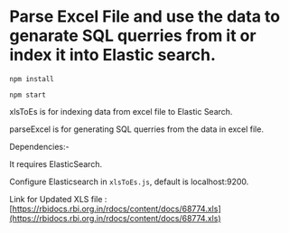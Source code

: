 # Parse Excel File and use the data to genarate SQL querries from it or index it into Elastic search.

``npm install``

``npm start``

xlsToEs is for indexing data from excel file to Elastic Search.

parseExcel is for generating SQL querries from the data in excel file.


Dependencies:-

It requires ElasticSearch.

Configure Elasticsearch in `xlsToEs.js`, default is localhost:9200.

Link for Updated XLS file : [https://rbidocs.rbi.org.in/rdocs/content/docs/68774.xls](https://rbidocs.rbi.org.in/rdocs/content/docs/68774.xls) 

